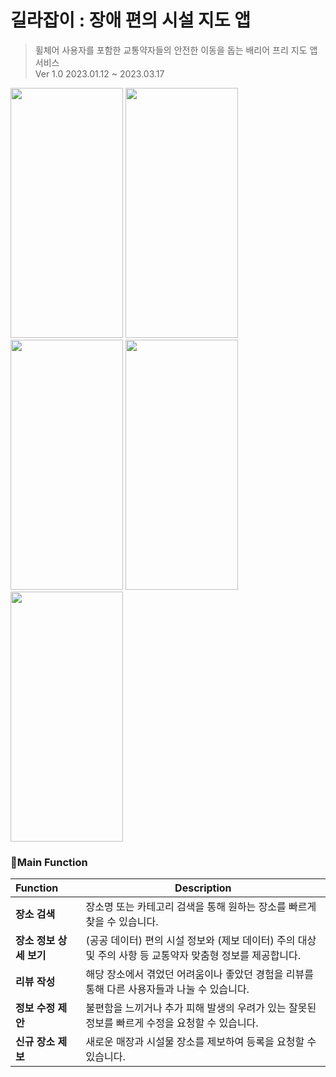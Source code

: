# 길라잡이 : 장애 편의 시설 지도 앱

> 휠체어 사용자를 포함한 교통약자들의 안전한 이동을 돕는 배리어 프리 지도 앱 서비스  
> Ver 1.0  2023.01.12 ~ 2023.03.17 

<div>
<img src="https://user-images.githubusercontent.com/39720852/225839848-d66a0ae1-de82-4a17-bd38-c00aa34db74b.png"  width="180" height="400"/>
<img src="https://user-images.githubusercontent.com/39720852/225840838-38fe47ac-1915-43ce-b0b0-0ff78d9abfa7.png"  width="180" height="400"/>
<img src="https://user-images.githubusercontent.com/39720852/225840912-b7a84476-857c-400e-8f1d-dd850f53f3d0.png"  width="180" height="400"/>
<img src="https://user-images.githubusercontent.com/39720852/225841100-631abe18-a735-405b-90b7-a9876d8bb5e2.png"  width="180" height="400"/>
<img src="https://user-images.githubusercontent.com/39720852/225841200-2081dff4-70b9-4073-ad64-41fed63cfb5d.png"  width="180" height="400"/>
</div>

### 🍋Main Function

| **Function**        | **Description**                                              |
| :------------------ | ------------------------------------------------------------ |
| **장소 검색**       | 장소명 또는 카테고리 검색을 통해 원하는 장소를 빠르게 찾을 수 있습니다.|
| **장소 정보 상세 보기**       | (공공 데이터) 편의 시설 정보와 (제보 데이터) 주의 대상 및 주의 사항 등 교통약자 맞춤형 정보를 제공합니다.|
| **리뷰 작성**       | 해당 장소에서 겪었던 어려움이나 좋았던 경험을 리뷰를 통해 다른 사용자들과 나눌 수 있습니다. |
| **정보 수정 제안**  | 불편함을 느끼거나 추가 피해 발생의 우려가 있는 잘못된 정보를 빠르게 수정을 요청할 수 있습니다. |
| **신규 장소 제보**  | 새로운 매장과 시설물 장소를 제보하여 등록을 요청할 수 있습니다.|
